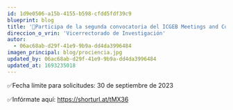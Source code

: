 ```yaml
---
id: 1d9e0506-a15b-4155-b598-cfdd5fdf39c9
blueprint: blog
title: '📣Participa de la segunda convocatoria del ICGEB Meetings and Courses 2024, la cual apoyará la organización de eventos científicos en Ciencias de la Vida.'
direccion_o_vrin: 'Vicerrectorado de Investigación'
autor:
  - 06ac68ab-d29f-41e9-9b9a-dd4da3996484
imagen_principal: blog/prociencia.jpg
updated_by: 06ac68ab-d29f-41e9-9b9a-dd4da3996484
updated_at: 1693235018
---
```

✅Fecha límite para solicitudes: 30 de septiembre de 2023

✅Infórmate aquí: https://shorturl.at/tMX36